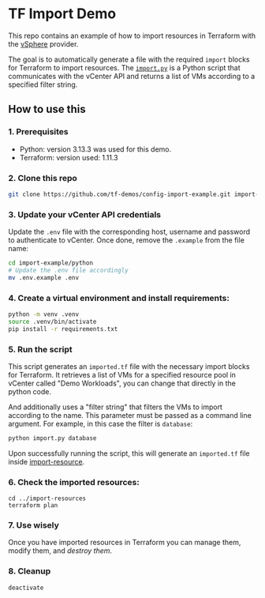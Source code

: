 # TF Import Demo
This repo contains an example of how to import resources in Terraform with the [vSphere](https://registry.terraform.io/providers/hashicorp/vsphere/latest/docs) provider. 

The goal is to automatically generate a file with the required `import` blocks for Terraform to import resources. The [`import.py`](./python/import.py) is a Python script that communicates with the vCenter API and returns a list of VMs according to a specified filter string.

## How to use this

### 1. Prerequisites
- Python: version 3.13.3 was used for this demo.
- Terraform: version used: 1.11.3

### 2. Clone this repo
```bash
git clone https://github.com/tf-demos/config-import-example.git import-example
```

### 3. Update your vCenter API credentials
Update the `.env` file with the corresponding host, username and password to authenticate to vCenter. Once done, remove the `.example` from the file name:
```bash
cd import-example/python
# Update the .env file accordingly
mv .env.example .env
```

### 4. Create a virtual environment and install requirements:
```bash
python -m venv .venv
source .venv/bin/activate
pip install -r requirements.txt
```
### 5. Run the script
This script generates an `imported.tf` file with the necessary import blocks for Terraform. It retrieves a list of VMs for a specified resource pool in vCenter called "Demo Workloads", you can change that directly in the python code.

And additionally uses a "filter string" that filters the VMs to import according to the name. This parameter must be passed as a command line argument. For example, in this case the filter is `database`:

```bash
python import.py database
```

Upon successfully running the script, this will generate an `imported.tf` file inside [import-resource](./import-resource).

### 6. Check the imported resources:
```
cd ../import-resources
terraform plan
```

### 7. Use wisely
Once you have imported resources in Terraform you can manage them, modify them, and _destroy them_.

### 8. Cleanup
```
deactivate
```
